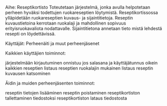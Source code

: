 Aihe: Reseptikortisto
Toteutetaan järjestelmä, jonka avulla helpotetaan perheen hyväksi todettujen ruokareseptien löytymistä. Reseptikortissossa ylläpidetään ruokareseptien kuvaus- ja sijaintitietoja. Reseptin kuvaustietoina kerrotaan ruokalaji ja mahdollinen sopivuus erityisruokavaliota nodattavalle. Sijaintitietona annetaan tieto mistä lehdestä resepti on löydettävissä.

Käyttäjät: Perheenäiti ja muut perheenjäsenet


Kaikkien käyttäjien toiminnot:

järjestelmään kirjautuminen
onnistuu jos salasana ja käyttäjätunnus oikein
kaikkien reseptien listaus
reseptien ruokalajin mukainen listaus
reseptin kuvausen katsominen


Äidin ja muiden perheenjäsenten toiminnot:

reseptin tietojen lisääminen
reseptin poistaminen
reseptikortiston tallettaminen tiedostoksi
reseptikortiston lataus tiedostosta

